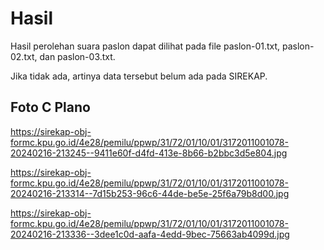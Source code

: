# Hasil

Hasil perolehan suara paslon dapat dilihat pada file paslon-01.txt, paslon-02.txt, dan paslon-03.txt.

Jika tidak ada, artinya data tersebut belum ada pada SIREKAP.

## Foto C Plano

https://sirekap-obj-formc.kpu.go.id/4e28/pemilu/ppwp/31/72/01/10/01/3172011001078-20240216-213245--9411e60f-d4fd-413e-8b66-b2bbc3d5e804.jpg

https://sirekap-obj-formc.kpu.go.id/4e28/pemilu/ppwp/31/72/01/10/01/3172011001078-20240216-213314--7d15b253-96c6-44de-be5e-25f6a79b8d00.jpg

https://sirekap-obj-formc.kpu.go.id/4e28/pemilu/ppwp/31/72/01/10/01/3172011001078-20240216-213336--3dee1c0d-aafa-4edd-9bec-75663ab4099d.jpg
